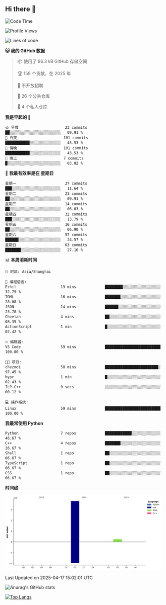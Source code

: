 ## Hi there 👋

<!--
**ZeroMapleQvQ/ZeroMapleQvQ** is a ✨ _special_ ✨ repository because its `README.md` (this file) appears on your GitHub profile.

Here are some ideas to get you started:

- 🔭 I’m currently working on ...
- 🌱 I’m currently learning ...
- 👯 I’m looking to collaborate on ...
- 🤔 I’m looking for help with ...
- 💬 Ask me about ...
- 📫 How to reach me: ...
- 😄 Pronouns: ...
- ⚡ Fun fact: ...
-->

<!--START_SECTION:waka-->
![Code Time](http://img.shields.io/badge/Code%20Time-66%20hrs%2040%20mins-blue)

![Profile Views](http://img.shields.io/badge/%E4%B8%AA%E4%BA%BA%E8%B5%84%E6%96%99%E8%A7%82%E7%9C%8B%E6%AC%A1%E6%95%B0-0-blue)

![Lines of code](https://img.shields.io/badge/%E4%BB%8E%E3%80%8CHello%20World%E3%80%8D%E8%B5%B7%E6%88%91%E5%B7%B2%E7%BB%8F%E5%86%99%E4%BA%86-4.1%20million%20%E8%A1%8C%E4%BB%A3%E7%A0%81-blue)

**🐱 我的 GitHub 数据** 

> 📦  使用了 96.3 kB GitHub 存储空间 
 > 
> 🏆 159 个贡献，在 2025 年
 > 
> 🚫 不开放招聘
 > 
> 📜 26 个公共仓库 
 > 
> 🔑 4 个私人仓库 
 > 
**我是早起的 🐤** 

```text
🌞 早晨                     23 commits          ██░░░░░░░░░░░░░░░░░░░░░░░   09.91 % 
🌆 白天                     101 commits         ███████████░░░░░░░░░░░░░░   43.53 % 
🌃 傍晚                     101 commits         ███████████░░░░░░░░░░░░░░   43.53 % 
🌙 晚上                     7 commits           █░░░░░░░░░░░░░░░░░░░░░░░░   03.02 % 
```
📅 **我最有效率是在 星期日** 

```text
星期一                      27 commits          ███░░░░░░░░░░░░░░░░░░░░░░   11.64 % 
星期二                      23 commits          ██░░░░░░░░░░░░░░░░░░░░░░░   09.91 % 
星期三                      14 commits          ██░░░░░░░░░░░░░░░░░░░░░░░   06.03 % 
星期四                      32 commits          ███░░░░░░░░░░░░░░░░░░░░░░   13.79 % 
星期五                      16 commits          ██░░░░░░░░░░░░░░░░░░░░░░░   06.90 % 
星期六                      57 commits          ██████░░░░░░░░░░░░░░░░░░░   24.57 % 
星期日                      63 commits          ███████░░░░░░░░░░░░░░░░░░   27.16 % 
```


📊 **本周消耗时间** 

```text
🕑︎ 时区: Asia/Shanghai

💬 编程语言: 
Ezhil                    19 mins             ████████░░░░░░░░░░░░░░░░░   32.79 % 
TOML                     16 mins             ███████░░░░░░░░░░░░░░░░░░   28.08 % 
JSON                     14 mins             ██████░░░░░░░░░░░░░░░░░░░   23.78 % 
Cheetah                  4 mins              ██░░░░░░░░░░░░░░░░░░░░░░░   08.35 % 
ActionScript             1 min               █░░░░░░░░░░░░░░░░░░░░░░░░   02.42 % 

🔥 编辑器: 
VS Code                  59 mins             █████████████████████████   100.00 % 

🐱‍💻 项目: 
chezmoi                  58 mins             ████████████████████████░   97.45 % 
hypr                     1 min               █░░░░░░░░░░░░░░░░░░░░░░░░   02.43 % 
ILP-C++                  0 secs              ░░░░░░░░░░░░░░░░░░░░░░░░░   00.12 % 

💻 操作系统: 
Linux                    59 mins             █████████████████████████   100.00 % 
```

**我最常使用 Python** 

```text
Python                   7 repos             ████████████░░░░░░░░░░░░░   46.67 % 
C++                      4 repos             ███████░░░░░░░░░░░░░░░░░░   26.67 % 
Shell                    1 repo              ██░░░░░░░░░░░░░░░░░░░░░░░   06.67 % 
TypeScript               1 repo              ██░░░░░░░░░░░░░░░░░░░░░░░   06.67 % 
CSS                      1 repo              ██░░░░░░░░░░░░░░░░░░░░░░░   06.67 % 
```



**时间线**

![Lines of Code chart](https://raw.githubusercontent.com/bkctwy/bkctwy/main/assets/bar_graph.png)


 Last Updated on 2025-04-17 15:02:01 UTC
<!--END_SECTION:waka-->


![Anurag's GitHub stats](https://grs.bkctwy.tech/api?username=bkctwy&theme=dracula&show_icons=true)


[![Top Langs](https://grs.bkctwy.tech/api/top-langs/?username=bkctwy&layout=compact&theme=dracula)](https://github.com/anuraghazra/github-readme-stats)
